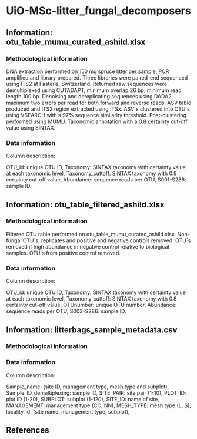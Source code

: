 # UiO-MSc-litter_fungal_decomposers

## Information: otu_table_mumu_curated_ashild.xlsx
### Methodological information
DNA extraction performed on 150 mg spruce litter per sample, PCR amplified and library prepared. Three libraries were paired-end sequenced using ITS2 at Fasteris, Switzerland. Returned raw sequences were demultiplexed using CUTADAPT, minimum overlap 26 bp, minimum read length 100 bp. Denoising and dereplicating sequences using DADA2, maximum two errors per read for both forward and reverse reads. ASV table produced and ITS2 region extracted using ITSx. ASV´s clustered into OTU´s using VSEARCH with a 97% sequence similarity threshold. Post-clustering performed using MUMU. Taxonomic annotation with a 0.8 certainty cut-off value using SINTAX.
### Data information
Column description:

OTU_id: unique OTU ID, Taxonomy: SINTAX taxonomy with certainty value at each taxonomic level, Taxonomy_cuttoff: SINTAX taxonomy with 0.8 certainty cut-off value, Abundance: sequence reads per OTU, S001-S288: sample ID.
## Information: otu_table_filtered_ashild.xlsx
### Methodological information
Filtered OTU table performed on otu_table_mumu_curated_ashild.xlsx. Non-fungal OTU´s, replicates and positive and negative controls removed. OTU´s removed if high abundance in negative control relative to biological samples. OTU´s from positive control removed. 
### Data information
Column description:

OTU_id: unique OTU ID, Taxonomy: SINTAX taxonomy with certainty value at each taxonomic level, Taxonomy_cuttoff: SINTAX taxonomy with 0.8 certainty cut-off value, OTUnumber: unique OTU number, Abundance: sequence reads per OTU, S002-S286: sample ID.
## Information: litterbags_sample_metadata.csv
### Methodological information

### Data information
Column description:

Sample_name: (site ID, management type, mesh type and subplot), Sample_ID_demultiplexing: sample ID, SITE_PAIR: site pair (1-10), PLOT_ID: plot ID (1-20), SUBPLOT: subplot (1-120), SITE_ID: name of site, MANAGEMENT: management type (CC, NN), MESH_TYPE: mesh type (L, S), locality_id: (site name, management type, subplot), 
## References


